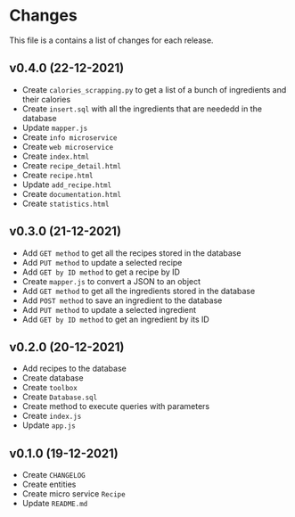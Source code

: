 # Changes

This file is a contains a list of changes for each release.

## v0.4.0 (22-12-2021)

* Create `calories_scrapping.py` to get a list of a bunch of ingredients and their calories
* Create `insert.sql` with all the ingredients that are neededd in the database
* Update `mapper.js`
* Create `info microservice`
* Create `web microservice`
* Create `index.html`
* Create `recipe_detail.html`
* Create `recipe.html`
* Update `add_recipe.html`
* Create `documentation.html`
* Create `statistics.html`

## v0.3.0 (21-12-2021)

* Add `GET method` to get all the recipes stored in the database
* Add `PUT method` to update a selected recipe
* Add `GET by ID method` to get a recipe by ID
* Create `mapper.js` to convert a JSON to an object
* Add `GET method` to get all the ingredients stored in the database
* Add `POST method` to save an ingredient to the database
* Add `PUT method` to update a selected ingredient
* Add `GET by ID method` to get an ingredient by its ID

## v0.2.0 (20-12-2021)

* Add recipes to the database
* Create database
* Create `toolbox`
* Create `Database.sql`
* Create method to execute queries with parameters
* Create `index.js`
* Update `app.js`

## v0.1.0 (19-12-2021)

* Create `CHANGELOG`
* Create entities
* Create micro service `Recipe`
* Update `README.md`